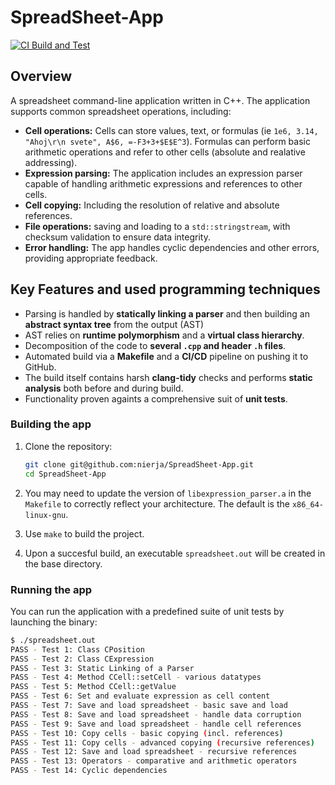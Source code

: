 # SpreadSheet-App

[![CI Build and Test](https://github.com/nierja/SpreadSheet-App/actions/workflows/ci.yml/badge.svg)](https://github.com/nierja/SpreadSheet-App/actions/workflows/ci.yml)

## Overview

A spreadsheet command-line application written in C++. The application supports common spreadsheet operations, including:

- **Cell operations:** Cells can store values, text, or formulas (ie `1e6, 3.14, "Ahoj\r\n svete", A$6, =-F3+3+$E$E^3`). Formulas can perform basic arithmetic operations and refer to other cells (absolute and realative addressing).
- **Expression parsing:** The application includes an expression parser capable of handling arithmetic expressions and references to other cells.
- **Cell copying:** Including the resolution of relative and absolute references.
- **File operations:** saving and loading to a `std::stringstream`, with checksum validation to ensure data integrity.
- **Error handling:** The app handles cyclic dependencies and other errors, providing appropriate feedback.

## Key Features and used programming techniques

- Parsing is handled by **statically linking a parser** and then building an **abstract syntax tree** from the output (AST)
- AST relies on **runtime polymorphism** and a **virtual class hierarchy**.
- Decomposition of the code to **several `.cpp` and header `.h` files**.
- Automated build via a **Makefile** and a **CI/CD** pipeline on pushing it to GitHub.
- The build itself contains harsh **clang-tidy** checks and performs **static analysis** both before and during build.
- Functionality proven againts a comprehensive suit of **unit tests**.


### Building the app

1. Clone the repository:

    ```bash
    git clone git@github.com:nierja/SpreadSheet-App.git
    cd SpreadSheet-App
    ```

2. You may need to update the version of `libexpression_parser.a` in the `Makefile` to correctly reflect your architecture. The default is the `x86_64-linux-gnu`.

3. Use `make` to build the project.

4. Upon a succesful build, an executable `spreadsheet.out` will be created in the base directory.

### Running the app

You can run the application with a predefined suite of unit tests by launching the binary:

```bash
$ ./spreadsheet.out
PASS - Test 1: Class CPosition
PASS - Test 2: Class CExpression
PASS - Test 3: Static Linking of a Parser
PASS - Test 4: Method CCell::setCell - various datatypes
PASS - Test 5: Method CCell::getValue
PASS - Test 6: Set and evaluate expression as cell content
PASS - Test 7: Save and load spreadsheet - basic save and load
PASS - Test 8: Save and load spreadsheet - handle data corruption
PASS - Test 9: Save and load spreadsheet - handle cell references
PASS - Test 10: Copy cells - basic copying (incl. references)
PASS - Test 11: Copy cells - advanced copying (recursive references)
PASS - Test 12: Save and load spreadsheet - recursive references
PASS - Test 13: Operators - comparative and arithmetic operators
PASS - Test 14: Cyclic dependencies
```